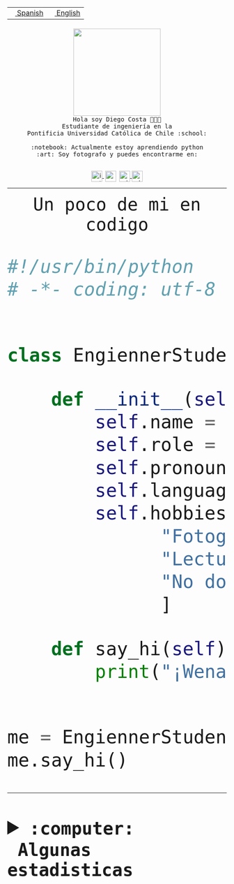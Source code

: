 <table border="0"  align="right">
 <tr><td><a href="README.md"><img src="https://upload.wikimedia.org/wikipedia/commons/thumb/8/89/Bandera_de_Espa%C3%B1a.svg/1200px-Bandera_de_Espa%C3%B1a.svg.png" height="10"> Spanish</a></td>
 <td><a href="README.en.md"><img src="https://upload.wikimedia.org/wikipedia/commons/a/a4/Flag_of_the_United_States.svg" height="10"> English</a></td></tr>
</table><br><br><br>


<p align="center">
  <img src="https://github.com/diegocostares/diegocostares/blob/main/Images/aaa2.gif?raw=true" height="200px" weight="200px">
  <br><samp>
    Hola soy Diego Costa 👨🏻‍💻<br>
    Estudiante de ingeniería en la <br>
    Pontificia Universidad Católica de Chile :school:<br>
  <br>
    :notebook: Actualmente estoy aprendiendo python <br>
    :art: Soy fotografo y puedes encontrarme en: <br>
  <br></samp>
  
</p>

<p align="center">
   <a href="https://instagram.com/diegocosta_no" target="blank">
    <img 
    align="center" src="https://cdn.jsdelivr.net/npm/simple-icons@3.0.1/icons/instagram.svg" alt="instagram" height="25px" width="25px" />
  </a>
  <a style="border: 3px solid; color: white;"href="https://t.me/diegocosta_no" target="blank">
  <img
  align="center" alt="Telegram" width="25px" src="https://icons-for-free.com/iconfiles/png/512/Telegram-1324888767380505522.png" />
</a>
<a href="https://api.whatsapp.com/send?phone=56971897835&text=Hola!" target="blank">
  <img
  align="center" alt="wtsp" width="25px" src="https://img.icons8.com/pastel-glyph/2x/whatsapp--v2.png" />
</a>
<a href="https://www.linkedin.com/in/diego-costa-786249213/" target="blank">
  <img
  align="center" alt="wtsp" width="25px" src="https://img.icons8.com/metro/452/linkedin.png" />
</a>

  </a>
</p>

---


<p align="center"><font size="25"><samp>Un poco de mi en codigo</samp></front></p>


```python
#!/usr/bin/python
# -*- coding: utf-8 -*-


class EngiennerStudent:

    def __init__(self):
        self.name = "Diego Costa"
        self.role = "Estudiante"
        self.pronouns = "he/him"
        self.language_spoken = ["es_CL", "en_US"]
        self.hobbies = [
              "Fotografia",
              "Lectura",
              "No dormir",
              ]

    def say_hi(self):
        print("¡Wena mundo!")


me = EngiennerStudent()
me.say_hi()
```
---
<details>
  <summary><b><samp>:computer: &nbsp;Algunas estadisticas</samp></b></summary>
  <br/></p>

<!--START_SECTION:waka-->
![Code Time](http://img.shields.io/badge/Code%20Time-839%20hrs%2044%20mins-blue)

**Soy nocturno 🦉** 

```text
🌞 Mañana                 9 commits           ░░░░░░░░░░░░░░░░░░░░░░░░░   00.38 % 
🌆 Día                    722 commits         ████████░░░░░░░░░░░░░░░░░   30.25 % 
🌃 Tarde                  1043 commits        ███████████░░░░░░░░░░░░░░   43.70 % 
🌙 Noche                  613 commits         ██████░░░░░░░░░░░░░░░░░░░   25.68 % 
```
📅 **Soy más productivo los Martes** 

```text
Lunes                    380 commits         ████░░░░░░░░░░░░░░░░░░░░░   15.92 % 
Martes                   491 commits         █████░░░░░░░░░░░░░░░░░░░░   20.57 % 
Miércoles                307 commits         ███░░░░░░░░░░░░░░░░░░░░░░   12.86 % 
Jueves                   290 commits         ███░░░░░░░░░░░░░░░░░░░░░░   12.15 % 
Viernes                  374 commits         ████░░░░░░░░░░░░░░░░░░░░░   15.67 % 
Sábado                   206 commits         ██░░░░░░░░░░░░░░░░░░░░░░░   08.63 % 
Domingo                  339 commits         ████░░░░░░░░░░░░░░░░░░░░░   14.20 % 
```


📊 **Esta semana me dediqué a** 

```text
🐱‍💻 Proyectos: 
private-test             11 hrs 16 mins      ████████░░░░░░░░░░░░░░░░░   32.90 % 
2023-1-S4-Grupo2-Scraper 8 hrs 55 mins       ███████░░░░░░░░░░░░░░░░░░   26.02 % 
2023-1-S4-Grupo2-Backend 8 hrs 23 mins       ██████░░░░░░░░░░░░░░░░░░░   24.48 % 
2023-1-S4-scraper        3 hrs 56 mins       ███░░░░░░░░░░░░░░░░░░░░░░   11.49 % 
arqui                    1 hr 18 mins        █░░░░░░░░░░░░░░░░░░░░░░░░   03.82 % 
```


 Last Updated on 26/04/2023 20:19:04 UTC
<!--END_SECTION:waka-->
  
  

<p align="center"> <img src="https://github-readme-stats.vercel.app/api?username=diegocostares&show_icons=true&theme=ayu-mirage" alt="abhisheknaiidu" /></p>
 
</details>
